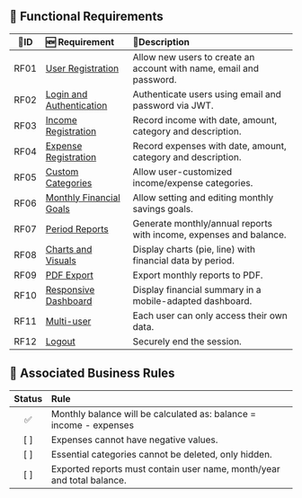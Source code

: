 ## :bookmark_tabs: Functional Requirements

|:card_index:ID | :new: Requirement |:page_facing_up:Description |
|:-------------: | :------------- | :------------- |
| RF01  | [User Registration](diagrams/userSchema_RF01_CRUD_endpoint.md) | Allow new users to create an account with name, email and password. |
| RF02  | [Login and Authentication](diagrams/login_RF02_endpoint.md)  | Authenticate users using email and password via JWT. |
| RF03  | [Income Registration](diagrams/receita_RF03_CRUD_endpoint.md)  | Record income with date, amount, category and description.  |
| RF04  | [Expense Registration](diagrams/despesa_RF04_CRUD_endpoint.md) | Record expenses with date, amount, category and description.  |
| RF05  | [Custom Categories](diagrams/categorias_RF05_endpoint.md) | Allow user-customized income/expense categories.  |
| RF06  | [Monthly Financial Goals](diagrams/metas_RF06_endpoint.md) | Allow setting and editing monthly savings goals.  |
| RF07  | [Period Reports](diagrams/relatorios_RF07_endpoint.md) | Generate monthly/annual reports with income, expenses and balance.  |
| RF08  | [Charts and Visuals](diagrams/graficos_RF08_endpoint.md)  | Display charts (pie, line) with financial data by period. |
| RF09  | [PDF Export](diagrams/exportarPDF_RF09_endpoint.md) | Export monthly reports to PDF.  |
| RF10  | [Responsive Dashboard](diagrams/dashboard_RF10_endpoint.md) | Display financial summary in a mobile-adapted dashboard. |
| RF11  | [Multi-user](diagrams/multiusuario_RF11_endpoint.md) | Each user can only access their own data.  |
| RF12  | [Logout](diagrams/logout_RF12_endpoint.md) | Securely end the session.  |

##  📐  Associated Business Rules

| Status  | Rule |
| :-------------: | :------------- | 
| :white_check_mark:  | Monthly balance will be calculated as: balance = income - expenses |
| [	]  | Expenses cannot have negative values.  |
| [	]  | Essential categories cannot be deleted, only hidden.  |
| [	]  | Exported reports must contain user name, month/year and total balance.  |
